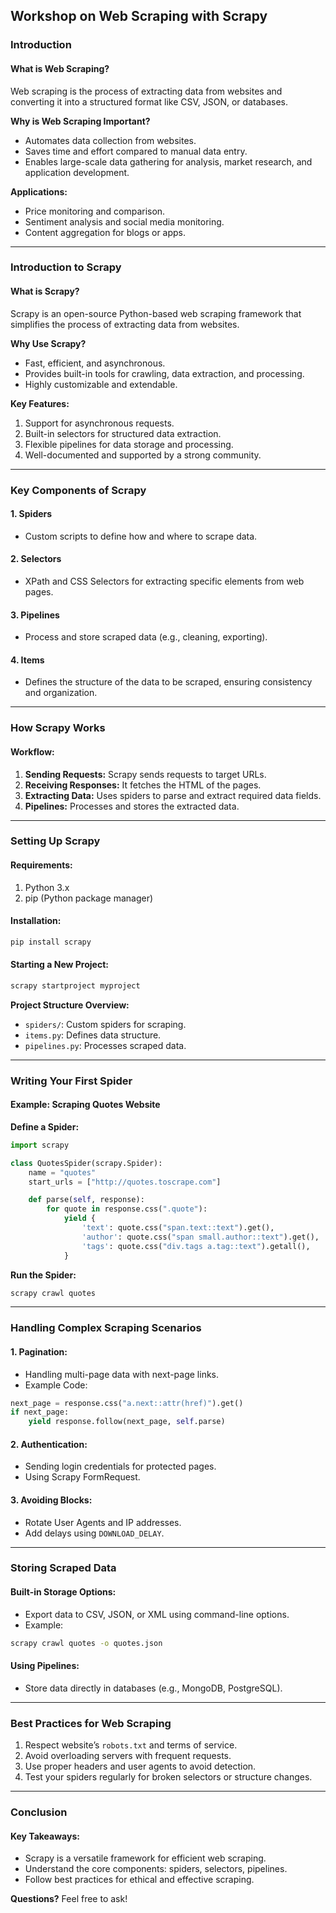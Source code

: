 ## **Workshop on Web Scraping with Scrapy**

### **Introduction**

#### **What is Web Scraping?**
Web scraping is the process of extracting data from websites and converting it into a structured format like CSV, JSON, or databases.

**Why is Web Scraping Important?**
- Automates data collection from websites.
- Saves time and effort compared to manual data entry.
- Enables large-scale data gathering for analysis, market research, and application development.

**Applications:**
- Price monitoring and comparison.
- Sentiment analysis and social media monitoring.
- Content aggregation for blogs or apps.

---

### **Introduction to Scrapy**

#### **What is Scrapy?**
Scrapy is an open-source Python-based web scraping framework that simplifies the process of extracting data from websites.

**Why Use Scrapy?**
- Fast, efficient, and asynchronous.
- Provides built-in tools for crawling, data extraction, and processing.
- Highly customizable and extendable.

**Key Features:**
1. Support for asynchronous requests.
2. Built-in selectors for structured data extraction.
3. Flexible pipelines for data storage and processing.
4. Well-documented and supported by a strong community.

---

### **Key Components of Scrapy**

#### **1. Spiders**
- Custom scripts to define how and where to scrape data.

#### **2. Selectors**
- XPath and CSS Selectors for extracting specific elements from web pages.

#### **3. Pipelines**
- Process and store scraped data (e.g., cleaning, exporting).

#### **4. Items**
- Defines the structure of the data to be scraped, ensuring consistency and organization.

---

### **How Scrapy Works**

#### **Workflow:**
1. **Sending Requests:** Scrapy sends requests to target URLs.
2. **Receiving Responses:** It fetches the HTML of the pages.
3. **Extracting Data:** Uses spiders to parse and extract required data fields.
4. **Pipelines:** Processes and stores the extracted data.

---

### **Setting Up Scrapy**

#### **Requirements:**
1. Python 3.x
2. pip (Python package manager)

#### **Installation:**
```bash
pip install scrapy
```

#### **Starting a New Project:**
```bash
scrapy startproject myproject
```

**Project Structure Overview:**
- `spiders/`: Custom spiders for scraping.
- `items.py`: Defines data structure.
- `pipelines.py`: Processes scraped data.

---

### **Writing Your First Spider**

#### **Example: Scraping Quotes Website**

**Define a Spider:**
```python
import scrapy

class QuotesSpider(scrapy.Spider):
    name = "quotes"
    start_urls = ["http://quotes.toscrape.com"]

    def parse(self, response):
        for quote in response.css(".quote"):
            yield {
                'text': quote.css("span.text::text").get(),
                'author': quote.css("span small.author::text").get(),
                'tags': quote.css("div.tags a.tag::text").getall(),
            }
```

**Run the Spider:**
```bash
scrapy crawl quotes
```

---

### **Handling Complex Scraping Scenarios**

#### **1. Pagination:**
- Handling multi-page data with next-page links.
- Example Code:
```python
next_page = response.css("a.next::attr(href)").get()
if next_page:
    yield response.follow(next_page, self.parse)
```

#### **2. Authentication:**
- Sending login credentials for protected pages.
- Using Scrapy FormRequest.

#### **3. Avoiding Blocks:**
- Rotate User Agents and IP addresses.
- Add delays using `DOWNLOAD_DELAY`.

---

### **Storing Scraped Data**

#### **Built-in Storage Options:**
- Export data to CSV, JSON, or XML using command-line options.
- Example:
```bash
scrapy crawl quotes -o quotes.json
```

#### **Using Pipelines:**
- Store data directly in databases (e.g., MongoDB, PostgreSQL).

---

### **Best Practices for Web Scraping**

1. Respect website’s `robots.txt` and terms of service.
2. Avoid overloading servers with frequent requests.
3. Use proper headers and user agents to avoid detection.
4. Test your spiders regularly for broken selectors or structure changes.

---

### **Conclusion**

#### **Key Takeaways:**
- Scrapy is a versatile framework for efficient web scraping.
- Understand the core components: spiders, selectors, pipelines.
- Follow best practices for ethical and effective scraping.

**Questions?** Feel free to ask!